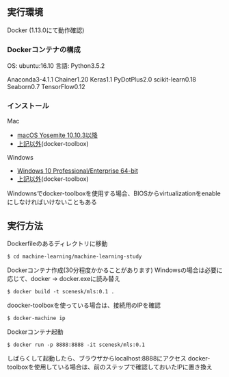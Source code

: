 ## 実行環境

Docker (1.13.0にて動作確認)

### Dockerコンテナの構成

OS: ubuntu:16.10
言語: Python3.5.2

Anaconda3-4.1.1
Chainer1.20
Keras1.1
PyDotPlus2.0
scikit-learn0.18
Seaborn0.7
TensorFlow0.12

### インストール

Mac

- [macOS Yosemite 10.10.3以降](https://www.docker.com/products/docker#/mac)
- [上記以外](https://www.docker.com/products/docker-toolbox)(docker-toolbox)

Windows

- [Windows 10 Professional/Enterprise 64-bit](https://www.docker.com/products/docker#/windows)
- [上記以外](https://www.docker.com/products/docker-toolbox)(docker-toolbox)

Windownsでdocker-toolboxを使用する場合、BIOSからvirtualizationをenableにしなければいけないこともある

## 実行方法

Dockerfileのあるディレクトリに移動

```
$ cd machine-learning/machine-learning-study
```

Dockerコンテナ作成(30分程度かかることがあります)
Windowsの場合は必要に応じて、docker -> docker.exeに読み替え

```
$ docker build -t scenesk/mls:0.1 .
```

doocker-toolboxを使っている場合は、接続用のIPを確認

```
$ docker-machine ip
```

Dockerコンテナ起動

```
$ docker run -p 8888:8888 -it scenesk/mls:0.1
```

しばらくして起動したら、ブラウザからlocalhost:8888にアクセス
docker-toolboxを使用している場合は、前のステップで確認しておいたIPに置き換え
